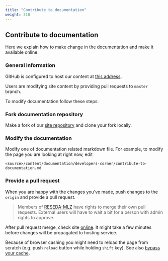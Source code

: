 ```yaml
---
title: "Contribute to documentation"
weight: 310
---
```


## Contribute to documentation 

Here we explain how to make change in the documentation and make it available online.

### General information

GitHub is configured to host our content at [this address](https://reseda-mlz.github.io/MIEZEPY_website).

Users are modifying site content by providing pull requests to `master` branch. 

To modify documentation follow these steps:


### Fork documentation repository

Make a fork of our [site repository](https://github.com/RESEDA-MLZ/MIEZEPY_website) and clone your fork locally.


### Modify the documentation

Modify one of documentation related markdown file. For example, to modify the page you are looking at right now, edit
```
<source>/content/documentation/developers-corner/contribute-to-documentation.md
```


### Provide a pull request

When you are happy with the changes you've made, push changes to the `origin` and provide a pull request.


> Members of [RESEDA-MLZ](https://github.com/RESEDA-MLZ) have rights to merge their own pull requests.
> External users will have to wait a bit for a person with admin rights to approve.

After pull request merge, check site [online](https://reseda-mlz.github.io/MIEZEPY_website).
It might take a few minutes before changes will be propagated to hosting service.

Because of browser cashing you might need to reload the page from scratch (e.g. push `reload` button while holding `shift` key).
See also [bypass your cache](https://en.wikipedia.org/wiki/Wikipedia:Bypass_your_cache).